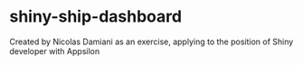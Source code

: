# shiny-ship-dashboard

Created by Nicolas Damiani as an exercise, applying to the position of Shiny developer with Appsilon
